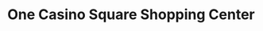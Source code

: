 ---
title: "One Casino Square Shopping Center"
url: /wells/one-casino-square-shopping-center/
shop: mall
---